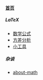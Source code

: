 
#### [首页](?file=home-首页)

##### LaTeX
- [数学公式](?file=003-LaTeX/001-数学公式 "数学公式")
- [方差分析](?file=003-LaTeX/002-方差分析 "方差分析")
- [小工具](?file=003-LaTeX/003-小工具 "小工具")

##### 杂谈
- [about-math](?file=005-杂谈/001-about-math "about-math")
